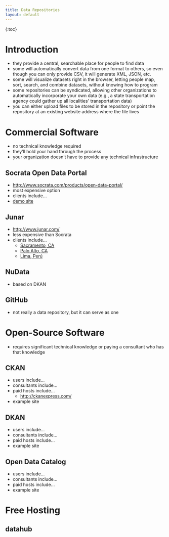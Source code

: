```yaml
---
title: Data Repositories
layout: default
---
```


{:toc}


# Introduction

* they provide a central, searchable place for people to find data
* some will automatically convert data from one format to others, so even though you can only provide CSV, it will generate XML, JSON, etc.
* some will visualize datasets right in the browser, letting people map, sort, search, and combine datasets, without knowing how to program
* some repositories can be syndicated, allowing other organizations to automatically incorporate your own data (e.g., a state transportation agency could gather up all localities' transportation data)
* you can either upload files to be stored in the repository or point the repository at an existing website address where the file lives

# Commercial Software

* no technical knowledge required
* they’ll hold your hand through the process
* your organization doesn’t have to provide any technical infrastructure

## Socrata Open Data Portal

* http://www.socrata.com/products/open-data-portal/
* most expensive option
* clients include...
* [demo site](https://sandbox.demo.socrata.com/)

## Junar

* http://www.junar.com/
* less expensive than Socrata
* clients include...
  * [Sacramento, CA](http://data.cityofsacramento.org/)
  * [Palo Alto, CA](http://paloalto.opendata.junar.com/)
  * [Lima, Perú](http://lima.datosabiertos.pe/)

## NuData

* based on DKAN


## GitHub

* not really a data repository, but it can serve as one


# Open-Source Software

* requires significant technical knowledge or paying a consultant who has that knowledge

## CKAN

* users include...
* consultants include...
* paid hosts include...
  * http://ckanexpress.com/
* example site

## DKAN

* users include...
* consultants include...
* paid hosts include...
* example site

## Open Data Catalog

* users include...
* consultants include...
* paid hosts include...
* example site

# Free Hosting

## datahub
